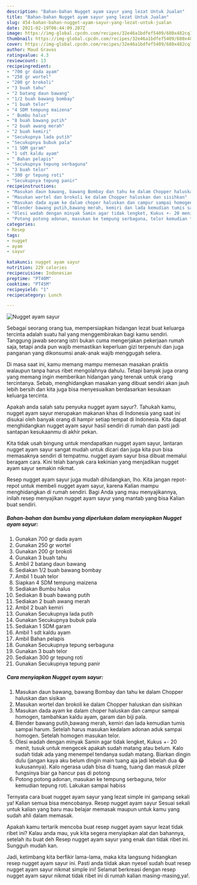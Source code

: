```yaml
---
description: "Bahan-bahan Nugget ayam sayur yang lezat Untuk Jualan"
title: "Bahan-bahan Nugget ayam sayur yang lezat Untuk Jualan"
slug: 454-bahan-bahan-nugget-ayam-sayur-yang-lezat-untuk-jualan
date: 2021-02-19T06:44:09.207Z
image: https://img-global.cpcdn.com/recipes/32e46a1bdfef5409/680x482cq70/nugget-ayam-sayur-foto-resep-utama.jpg
thumbnail: https://img-global.cpcdn.com/recipes/32e46a1bdfef5409/680x482cq70/nugget-ayam-sayur-foto-resep-utama.jpg
cover: https://img-global.cpcdn.com/recipes/32e46a1bdfef5409/680x482cq70/nugget-ayam-sayur-foto-resep-utama.jpg
author: Maud Graves
ratingvalue: 4.3
reviewcount: 13
recipeingredient:
- "700 gr dada ayam"
- "250 gr wortel"
- "200 gr brokoli"
- "3 buah tahu"
- "2 batang daun bawang"
- "1/2 buah bawang bombay"
- "1 buah telor"
- "4 SDM tempung maizena"
- " Bumbu halus"
- "8 buah bawang putih"
- "2 buah awang merah"
- "2 buah kemiri"
- "Secukupnya lada putih"
- "Secukupnya bubuk pala"
- "1 SDM garam"
- "1 sdt kaldu ayam"
- " Bahan pelapis"
- "Secukupnya tepung serbaguna"
- "3 buah telor"
- "300 gr tepung roti"
- "Secukupnya tepung panir"
recipeinstructions:
- "Masukan daun bawang, bawang Bombay dan tahu ke dalam Chopper haluskan dan sisikan"
- "Masukan wortel dan brokoli ke dalam Chopper haluskan dan sisihkan"
- "Masukan dada ayam ke dalam choper haluskan dan campur sampai homogen, tambahkan kaldu ayam, garam dan biji pala."
- "Blender bawang putih,bawang merah, kemiri dan lada kemudian tumis sampai harum. Setelah harus masukan kedalam adonan aduk sampai homogen. Setelah homogen masukan telor."
- "Olesi wadah dengan minyak Samin agar tidak lengket, Kukus +- 20 menit, tusuk untuk mengecek apakah sudah matang atau belum. Kalo sudah tidak ada yang menempel tendanya sudah matang. Biarkan dingin dulu (jangan kaya aku belum dingin main tuang aja jadi lebelah dua 😂kukusannya). Kalo ngerasa udah bisa di tuang, tuang dan masuk plizer fungsinya biar ga hancur pas di potong"
- "Potong potong adonan, masukan ke tempung serbaguna, telor kemudian tepung roti. Lakukan sampai habiss"
categories:
- Resep
tags:
- nugget
- ayam
- sayur

katakunci: nugget ayam sayur 
nutrition: 229 calories
recipecuisine: Indonesian
preptime: "PT40M"
cooktime: "PT45M"
recipeyield: "1"
recipecategory: Lunch

---
```



![Nugget ayam sayur](https://img-global.cpcdn.com/recipes/32e46a1bdfef5409/680x482cq70/nugget-ayam-sayur-foto-resep-utama.jpg)

Sebagai seorang orang tua, mempersiapkan hidangan lezat buat keluarga tercinta adalah suatu hal yang menggembirakan bagi kamu sendiri. Tanggung jawab seorang istri bukan cuma mengerjakan pekerjaan rumah saja, tetapi anda pun wajib memastikan keperluan gizi terpenuhi dan juga panganan yang dikonsumsi anak-anak wajib menggugah selera.

Di masa  saat ini, kamu memang mampu memesan masakan praktis walaupun tanpa harus ribet mengolahnya dahulu. Tetapi banyak juga orang yang memang ingin memberikan hidangan yang terenak untuk orang tercintanya. Sebab, menghidangkan masakan yang dibuat sendiri akan jauh lebih bersih dan kita juga bisa menyesuaikan berdasarkan kesukaan keluarga tercinta. 



Apakah anda salah satu penyuka nugget ayam sayur?. Tahukah kamu, nugget ayam sayur merupakan makanan khas di Indonesia yang saat ini disukai oleh banyak orang di hampir setiap tempat di Indonesia. Kita dapat menghidangkan nugget ayam sayur hasil sendiri di rumah dan pasti jadi santapan kesukaanmu di akhir pekan.

Kita tidak usah bingung untuk mendapatkan nugget ayam sayur, lantaran nugget ayam sayur sangat mudah untuk dicari dan juga kita pun bisa memasaknya sendiri di tempatmu. nugget ayam sayur bisa dibuat memalui beragam cara. Kini telah banyak cara kekinian yang menjadikan nugget ayam sayur semakin nikmat.

Resep nugget ayam sayur juga mudah dihidangkan, lho. Kita jangan repot-repot untuk membeli nugget ayam sayur, karena Kalian mampu menghidangkan di rumah sendiri. Bagi Anda yang mau menyajikannya, inilah resep menyajikan nugget ayam sayur yang mantab yang bisa Kalian buat sendiri.

<!--inarticleads1-->

##### Bahan-bahan dan bumbu yang diperlukan dalam menyiapkan Nugget ayam sayur:

1. Gunakan 700 gr dada ayam
1. Gunakan 250 gr wortel
1. Gunakan 200 gr brokoli
1. Gunakan 3 buah tahu
1. Ambil 2 batang daun bawang
1. Sediakan 1/2 buah bawang bombay
1. Ambil 1 buah telor
1. Siapkan 4 SDM tempung maizena
1. Sediakan  Bumbu halus
1. Sediakan 8 buah bawang putih
1. Sediakan 2 buah awang merah
1. Ambil 2 buah kemiri
1. Gunakan Secukupnya lada putih
1. Gunakan Secukupnya bubuk pala
1. Sediakan 1 SDM garam
1. Ambil 1 sdt kaldu ayam
1. Ambil  Bahan pelapis
1. Gunakan Secukupnya tepung serbaguna
1. Gunakan 3 buah telor
1. Sediakan 300 gr tepung roti
1. Gunakan Secukupnya tepung panir




<!--inarticleads2-->

##### Cara menyiapkan Nugget ayam sayur:

1. Masukan daun bawang, bawang Bombay dan tahu ke dalam Chopper haluskan dan sisikan
1. Masukan wortel dan brokoli ke dalam Chopper haluskan dan sisihkan
1. Masukan dada ayam ke dalam choper haluskan dan campur sampai homogen, tambahkan kaldu ayam, garam dan biji pala.
1. Blender bawang putih,bawang merah, kemiri dan lada kemudian tumis sampai harum. Setelah harus masukan kedalam adonan aduk sampai homogen. Setelah homogen masukan telor.
1. Olesi wadah dengan minyak Samin agar tidak lengket, Kukus +- 20 menit, tusuk untuk mengecek apakah sudah matang atau belum. Kalo sudah tidak ada yang menempel tendanya sudah matang. Biarkan dingin dulu (jangan kaya aku belum dingin main tuang aja jadi lebelah dua 😂kukusannya). Kalo ngerasa udah bisa di tuang, tuang dan masuk plizer fungsinya biar ga hancur pas di potong
1. Potong potong adonan, masukan ke tempung serbaguna, telor kemudian tepung roti. Lakukan sampai habiss




Ternyata cara buat nugget ayam sayur yang lezat simple ini gampang sekali ya! Kalian semua bisa mencobanya. Resep nugget ayam sayur Sesuai sekali untuk kalian yang baru mau belajar memasak maupun untuk kamu yang sudah ahli dalam memasak.

Apakah kamu tertarik mencoba buat resep nugget ayam sayur lezat tidak ribet ini? Kalau anda mau, yuk kita segera menyiapkan alat dan bahannya, setelah itu buat deh Resep nugget ayam sayur yang enak dan tidak ribet ini. Sungguh mudah kan. 

Jadi, ketimbang kita berfikir lama-lama, maka kita langsung hidangkan resep nugget ayam sayur ini. Pasti anda tiidak akan nyesel sudah buat resep nugget ayam sayur nikmat simple ini! Selamat berkreasi dengan resep nugget ayam sayur nikmat tidak ribet ini di rumah kalian masing-masing,ya!.

